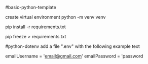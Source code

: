 #basic-python-template

create virtual environment
python -m venv venv

pip install -r requirements.txt

pip freeze  > requirements.txt


#python-dotenv
add a file ".env" 
with the following example text

emailUsername = 'email@gmail.com'
emailPassword = 'password
